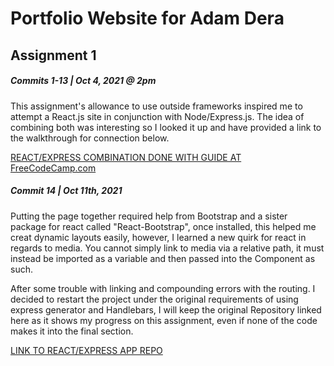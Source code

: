 <h1>Portfolio Website for Adam Dera</h1>
<h2>Assignment 1</h2>

<h5>Commits 1-13 | Oct 4, 2021 @ 2pm</h5>
<p>This assignment's allowance to use outside frameworks inspired me to attempt a React.js site in conjunction with Node/Express.js. The idea of combining both was interesting so I looked it up and have provided a link to the walkthrough for connection below.</p>

<a href='https://www.freecodecamp.org/news/create-a-react-frontend-a-node-express-backend-and-connect-them-together-c5798926047c/'>REACT/EXPRESS COMBINATION DONE WITH GUIDE AT FreeCodeCamp.com</a>

<h5>Commit 14 | Oct 11th, 2021</h5>
<p>Putting the page together required help from Bootstrap and a sister package for react called "React-Bootstrap", once installed, this helped me creat dynamic layouts easily, however, I learned a new quirk for react in regards to media. You cannot simply link to media via a relative path, it must instead be imported as a variable and then passed into the Component as such.</p>

<p>After some trouble with linking and compounding errors with the routing. I decided to restart the project under the original requirements of using express generator and Handlebars, I will keep the original Repository linked here as it shows my progress on this assignment, even if none of the code makes it into the final section.</p>

<a href='https://github.com/ADera1220/COMP2064-Assignment1'>LINK TO REACT/EXPRESS APP REPO</a>
